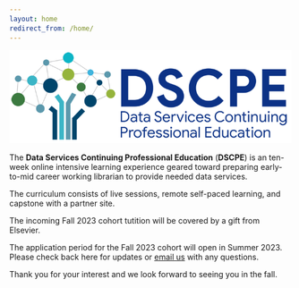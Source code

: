 ```yaml
---
layout: home
redirect_from: /home/
---
```


<p align="center"><img src="/images/logos/dscpelogo_horizontal_small.png" alt="DSCPE Logo"></p>

The **Data Services Continuing Professional Education** (**DSCPE**) is an ten-week online intensive learning experience geared toward preparing early-to-mid career working librarian to provide needed data services.

The curriculum consists of live sessions, remote self-paced learning, and capstone with a partner site.

The incoming Fall 2023 cohort tutition will be covered by a gift from Elsevier.

The application period for the Fall 2023 cohort will open in Summer 2023. Please check back here for updates or [email us](mailto:dscpe.info@gmail.com) with any questions.

Thank you for your interest and we look forward to seeing you in the fall.
<br>

